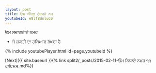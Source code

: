 ```yaml
---
layout: post
title: ਓਮ ਐਂਥਰ ਹੱਥਮਨੇ ਨਮ
youtubeId: e8lf8dnluC0
---
```

 
 
 ਓਮ ਸਦਾਗਨੀਨੇ ਨਮਹ  
 
 -  ਜੋ ਸ਼ਕਤੀ ਦਾ ਹਥਿਆਰ ਰੱਖਦਾ ਹੈ 
 
  
 
  
 
 
 
 
 
 


{% include youtubePlayer.html id=page.youtubeId %}
 
[Next]({{ site.baseurl }}{% link  split2/_posts/2015-02-11-ਓਮ ਨਿਧਾਏ ਨਮਹ ੧੧ ਟਾਇਮਸ.md%})
 
